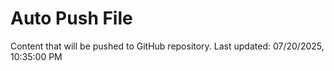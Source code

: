 # Auto Push File

Content that will be pushed to GitHub repository.
Last updated: 07/20/2025, 10:35:00 PM